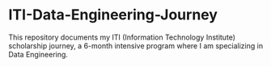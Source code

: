 # ITI-Data-Engineering-Journey
This repository documents my ITI (Information Technology Institute) scholarship journey, a 6-month intensive program where I am specializing in Data Engineering.

